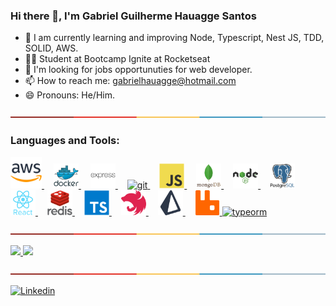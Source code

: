 ### Hi there 👋, I'm Gabriel Guilherme Hauagge Santos


- 🌱 I am currently learning and improving Node, Typescript, Nest JS, TDD, SOLID, AWS.
- 👨‍🎓 Student at Bootcamp Ignite at Rocketseat
- 🤔 I'm  looking for jobs opportunuties for web developer.
- 📫 How to reach me: gabrielhauagge@hotmail.com
- 😄 Pronouns: He/Him.


[![-----------------------------------------------------](https://raw.githubusercontent.com/fcsouza/fcsouza/master/.github/colored.png)](#installation)

### Languages and Tools:
<p align="left"> 
<a href="https://aws.amazon.com" target="_blank"  style="margin-right: 15px"> 
  <img src="https://raw.githubusercontent.com/devicons/devicon/master/icons/amazonwebservices/amazonwebservices-original-wordmark.svg" alt="aws"  width="50" height="50"/> 
</a> 
<a href="https://www.docker.com/" target="_blank"  style="margin-right: 15px"> 
  <img src="https://raw.githubusercontent.com/devicons/devicon/master/icons/docker/docker-original-wordmark.svg" alt="docker" width="40" height="40" />
 </a>
<a href="https://expressjs.com" target="_blank"  style="margin-right: 15px"> 
  <img src="https://raw.githubusercontent.com/devicons/devicon/master/icons/express/express-original-wordmark.svg" alt="express" height="40"/> 
</a> 
<a href="https://git-scm.com/" target="_blank"style="margin-right: 15px"> 
  <img src="https://www.vectorlogo.zone/logos/git-scm/git-scm-icon.svg" alt="git" width="40" height="40"/> 
</a> <a href="https://developer.mozilla.org/en-US/docs/Web/JavaScript" target="_blank" style="margin-right: 15px"> 
  <img src="https://raw.githubusercontent.com/devicons/devicon/master/icons/javascript/javascript-original.svg" alt="javascript" width="40" height="40" />
</a>
<a href="https://www.mongodb.com/" target="_blank" style="margin-right: 15px"> 
  <img src="https://raw.githubusercontent.com/devicons/devicon/master/icons/mongodb/mongodb-original-wordmark.svg" alt="mongodb" width="40" height="40" />
</a> 
<a href="https://nodejs.org" target="_blank" style="margin-right: 15px"> 
  <img src="https://raw.githubusercontent.com/devicons/devicon/master/icons/nodejs/nodejs-original-wordmark.svg" alt="nodejs" width="40" height="40" />
</a>
<a href="https://www.postgresql.org" target="_blank" style="margin-right: 15px"> 
  <img src="https://raw.githubusercontent.com/devicons/devicon/master/icons/postgresql/postgresql-original-wordmark.svg" alt="postgresql" width="40" height="40" "/>
</a>
<a href="https://reactjs.org/" target="_blank" style="margin-right: 15px"> 
  <img src="https://raw.githubusercontent.com/devicons/devicon/master/icons/react/react-original-wordmark.svg" alt="react" width="40" height="40" "/>
</a>
<a href="https://redis.io" target="_blank" style="margin-right: 15px"> 
  <img src="https://raw.githubusercontent.com/devicons/devicon/master/icons/redis/redis-original-wordmark.svg" alt="redis" width="40" height="40" "/>
</a>  <a href="https://www.typescriptlang.org/" target="_blank"style="margin-right: 15px">
  <img src="https://raw.githubusercontent.com/devicons/devicon/master/icons/typescript/typescript-original.svg" alt="typescript" width="40" height="40" />
</a> <a href="https://www.nestjs.com//" target="_blank"style="margin-right: 15px">
  <img src="https://raw.githubusercontent.com/devicons/devicon/master/icons/nestjs/nestjs-original.svg" alt="typescript" width="40" height="40" />
</a> <a href="https://www.nestjs.com//" target="_blank"style="margin-right: 15px"> 
  <img src="https://raw.githubusercontent.com/devicons/devicon/master/icons/prisma/prisma-original.svg" alt="nestjs" width="40" height="40" />
</a><a href="https://www.rabbitmq.com/" rel="nofollow"> 
  <img src="https://raw.githubusercontent.com/devicons/devicon/master/icons/rabbitmq/rabbitmq-original.svg" alt="nestjs" width="40" height="40" style="max-width: 100%;">
</a>
  </a><a href="https://typeorm.io/" rel="nofollow"> 
  <img src="https://avatars.githubusercontent.com/u/20165699?s=200&v=4" alt="typeorm" width="40" height="40" style="max-width: 100%;">
</a>
 </p>


[![-----------------------------------------------------](https://raw.githubusercontent.com/fcsouza/fcsouza/master/.github/colored.png)](#installation)

<div>
  <a href="https://github.com/Hauagge">
  <img height="180em" src="https://github-readme-stats.vercel.app/api?username=Hauagge&show_icons=true&theme=dark&include_all_commits=true&count_private=true"/>
  <img height="180em" src="https://github-readme-stats.vercel.app/api/top-langs/?username=Hauagge&layout=compact&langs_count=7&theme=dark"/>
</div>
</div>

[![-----------------------------------------------------](https://raw.githubusercontent.com/fcsouza/fcsouza/master/.github/colored.png)](#installation)

[![Linkedin](https://img.shields.io/badge/-LinkedIn-060606?style=flat&labelColor=0D0D0D&logo=Linkedin&Color=white)](https://www.linkedin.com/in/gabriel-hauagge-38636b119/)
<!--
**Hauagge/Hauagge** is a ✨ _special_ ✨ repository because its `README.md` (this file) appears on your GitHub profile.

Here are some ideas to get you started:

- 🔭 I’m currently working on ...
- 🌱 I’m currently learning ...
- 👯 I’m looking to collaborate on ...
- 🤔 I’m looking for help with ...
- 💬 Ask me about ...
- 📫 How to reach me: ...
- 😄 Pronouns: ...
- ⚡ Fun fact: ...
-->
